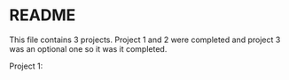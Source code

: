 # README #

This file contains 3 projects. Project 1 and 2 were completed and project 3 was an optional one so it was it completed. 

Project 1: